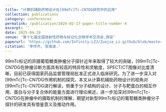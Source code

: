 ```yaml
---
title: "计算机辅助药物设计在[99mTc]Tc-CN7DG研究中的应用"
collection: publications
category: conferences
permalink: /publication/2024-02-17-paper-title-number-4
excerpt: ''
date: 2025-04-28
venue: '第十七届全国放射性药物与标记化合物学术交流会,西安'
paperurl: 'https://github.com/Infinity-LZJ/Zuojie_Li.github/blob/master/files/paper2.pdf'
citation: '李作杰, 张俊波.'
---
```


99mTc标记的异腈葡萄糖类肿瘤分子探针近年来取得了较大的突破，[99mTc]Tc-CN7DG在肿瘤诊断方面具有较高的特异性和灵敏度，SPECT/CT图像对比度清晰，目前已获得国家药品监督管理局批准正式进入临床研究。为了进一步深入对[99mTc]Tc-CN7DG作用机制的探究，本文从计算机辅助药物设计的视角对[99mTc]Tc-CN7DG进行解读，侧重于分子结构的设计、分子与靶蛋白的相互作用、蛋白与分子复合体的能量方面进行理论阐述，进一步加深对[99mTc]Tc-CN7DG在肿瘤中的摄取机制的理解，期望对新型99mTc标记的葡萄糖类肿瘤分子探针的研发具有借鉴意义及推动作用。
